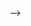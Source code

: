 <!-- # Project-Manager

<!-- ![ProjectManager](https://user-images.githubusercontent.com/60189847/111695768-bb2e1080-8833-11eb-81e4-ae98c8fc2284.jpg)
Project management web app. Built using [React JS](https://reactjs.org/) with [Redux](https://redux.js.org/) and [Material-UI](https://material-ui.com/) on frontend and for backend: [Node JS](https://nodejs.org/) with [Express](https://expressjs.com/), [MongoDB](http://mongodb.com/) for database and real-time functionality thanks to [Socket.IO](https://socket.io/).

## [live demo](https://project--manager.up.railway.app/)
(You don't have to confirm email in order to log in) -->
<!-- 

# Features
   - Fully responsive 
   - Authorization with email confirmation
   - Notification system
   - Real time communications between users
   - Upload profile picture
   - Create and join projects
   		- ### Project
          - Add Lists
          - Add Tasks
          - Drag Lists and tasks to change their position
          - Update Task, List and Project title by clicking on it
          - Invite users either by typing their username/email or by invite link
          - Update user's permissions or kick them from project
          - Group chat
          - Archived Tasks menu with option to retrieve or delete them
          - Settings menu with option to change project's theme, background (with option to upload your own image) and option to delete project available only for project creator
          - #### List options:
            - Add new task
            - Transfer tasks to other list
            - Archive tasks inside
            - Delete List and archive tasks inside
          - #### Task modal:
            - Add rich text description
            - Assign users to task (user's will later receive notifications about this task)
            - Apply, update and crete labels
            - #### Add mini to-do lists:
              - Add, edit and delete to-do tasks
              - Mark them as finished
              - Hide finished to-do tasks
            - Add deadline
            - Copy task
            - Watch task to receive notifications
            - Transfer to different list
            - Archive and delete task
            - Add, edit and delete comments  --> -->
